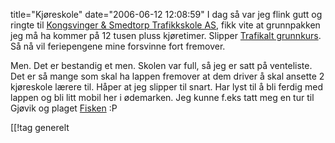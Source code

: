 title="Kjøreskole"
date="2006-06-12 12:08:59"
I dag så var jeg flink gutt og ringte til <a href="http://www.ksts.no/">Kongsvinger & Smedtorp Trafikkskole AS</a>, fikk vite at grunnpakken jeg må ha kommer på 12 tusen pluss kjøretimer. Slipper <a href="http://www.ung.no/art/?id=79">Trafikalt grunnkurs</a>. Så nå vil feriepengene mine forsvinne fort fremover.

Men. Det er bestandig et men. Skolen var full, så jeg er satt på venteliste. Det er så mange som skal ha lappen fremover at dem driver å skal ansette 2 kjøreskole lærere til. Håper at jeg slipper til snart. Har lyst til å bli ferdig med lappen og bli litt mobil her i ødemarken. Jeg kunne f.eks tatt meg en tur til Gjøvik og plaget <a href="http://defcon.no/">Fisken</a> :P

[[!tag  generelt
